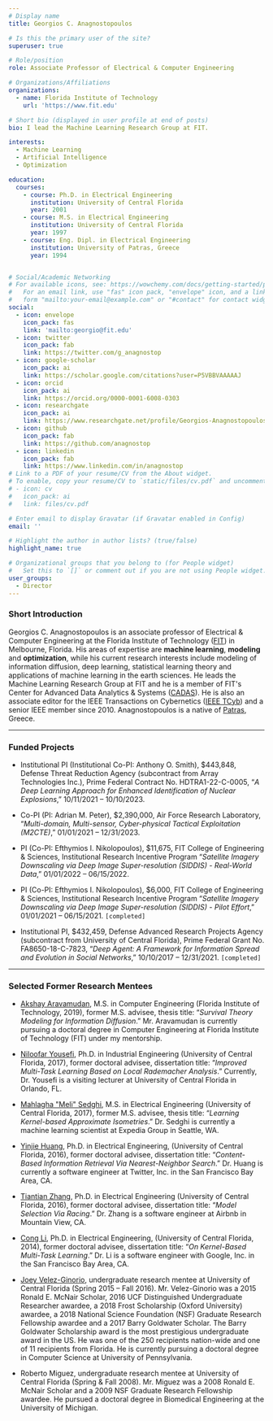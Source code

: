 ```yaml
---
# Display name
title: Georgios C. Anagnostopoulos

# Is this the primary user of the site?
superuser: true

# Role/position
role: Associate Professor of Electrical & Computer Engineering

# Organizations/Affiliations
organizations:
  - name: Florida Institute of Technology
    url: 'https://www.fit.edu'

# Short bio (displayed in user profile at end of posts)
bio: I lead the Machine Learning Research Group at FIT.

interests:
  - Machine Learning
  - Artificial Intelligence
  - Optimization

education:
  courses:
    - course: Ph.D. in Electrical Engineering 
      institution: University of Central Florida
      year: 2001
    - course: M.S. in Electrical Engineering
      institution: University of Central Florida
      year: 1997
    - course: Eng. Dipl. in Electrical Engineering
      institution: University of Patras, Greece
      year: 1994


# Social/Academic Networking
# For available icons, see: https://wowchemy.com/docs/getting-started/page-builder/#icons
#   For an email link, use "fas" icon pack, "envelope" icon, and a link in the
#   form "mailto:your-email@example.com" or "#contact" for contact widget.
social:
  - icon: envelope
    icon_pack: fas
    link: 'mailto:georgio@fit.edu'
  - icon: twitter
    icon_pack: fab
    link: https://twitter.com/g_anagnostop
  - icon: google-scholar
    icon_pack: ai
    link: https://scholar.google.com/citations?user=P5VBBVAAAAAJ
  - icon: orcid
    icon_pack: ai
    link: https://orcid.org/0000-0001-6008-0303
  - icon: researchgate
    icon_pack: ai
    link: https://www.researchgate.net/profile/Georgios-Anagnostopoulos-4
  - icon: github
    icon_pack: fab
    link: https://github.com/anagnostop
  - icon: linkedin
    icon_pack: fab
    link: https://www.linkedin.com/in/anagnostop
# Link to a PDF of your resume/CV from the About widget.
# To enable, copy your resume/CV to `static/files/cv.pdf` and uncomment the lines below.
# - icon: cv
#   icon_pack: ai
#   link: files/cv.pdf

# Enter email to display Gravatar (if Gravatar enabled in Config)
email: ''

# Highlight the author in author lists? (true/false)
highlight_name: true

# Organizational groups that you belong to (for People widget)
#   Set this to `[]` or comment out if you are not using People widget.
user_groups:
  - Director
---
```



### Short Introduction

Georgios C. Anagnostopoulos is an associate professor of Electrical & Computer Engineering at the Florida Institute of Technology ([FIT](https://www.fit.edu)) in Melbourne, Florida. His areas of expertise are __machine learning__, __modeling__ and __optimization__, while his current research interests include  modeling of information diffusion, deep learning, statistical learning theory and applications of machine learning in the earth sciences. He leads the Machine Learning Research Group at FIT and he is a member of FIT's Center for Advanced Data Analytics & Systems ([CADAS](https://cadas.fit.edu)). He is also an associate editor for the IEEE Transactions on Cybernetics ([IEEE TCyb](https://ieeesmc.org/publications/transactions-on-cybernetics/)) and a senior IEEE member since 2010. Anagnostopoulos is a native of [Patras](https://en.wikipedia.org/wiki/Patras), Greece.


---

### Funded Projects

+ Institutional PI (Institutional Co-PI: Anthony O. Smith), $443,848, Defense Threat Reduction Agency (subcontract from Array Technologies Inc.), Prime Federal Contract No. HDTRA1-22-C-0005, “_A Deep Learning Approach for Enhanced Identification of Nuclear Explosions_,” 10/11/2021 – 10/10/2023.

+ Co-PI (PI: Adrian M. Peter), $2,390,000, Air Force Research Laboratory, “_Multi-domain, Multi-sensor, Cyber-physical Tactical Exploitation (M2CTE)_,” 01/01/2021 – 12/31/2023.

+ PI (Co-PI: Efthymios I. Nikolopoulos), $11,675, FIT College of Engineering & Sciences, Institutional Research Incentive Program “_Satellite Imagery Downscaling via Deep Image Super-resolution (SIDDIS) - Real-World Data_,” 01/01/2022 – 06/15/2022.

+ PI (Co-PI: Efthymios I. Nikolopoulos), $6,000, FIT College of Engineering & Sciences, Institutional Research Incentive Program “_Satellite Imagery Downscaling via Deep Image Super-resolution (SIDDIS) - Pilot Effort_,” 01/01/2021 – 06/15/2021. `[completed]`

+ Institutional PI, $432,459, Defense Advanced Research Projects Agency (subcontract from University of Central Florida), Prime Federal Grant No. FA8650-18-C-7823, “_Deep Agent: A Framework for Information Spread and Evolution in Social Networks_,” 10/10/2017 – 12/31/2021. `[completed]`


---


### Selected Former Research Mentees

+ [Akshay Aravamudan](https://www.linkedin.com/in/akshay-aravamudan-49a470b7/), M.S. in Computer Engineering (Florida Institute of Technology, 2019), former M.S. advisee, thesis title: “_Survival Theory Modeling for Information Diffusion_.” Mr. Aravamudan is currently pursuing a doctoral degree in Computer Engineering
at Florida Institute of Technology (FIT) under my mentorship.

+ [Niloofar Yousefi](https://www.linkedin.com/in/niloofar-yousefi-ph-d-94606046/), Ph.D. in Industrial Engineering (University of Central Florida, 2017), former doctoral advisee, dissertation title: “_Improved Multi-Task Learning Based on Local Rademacher Analysis_.” Currently, Dr. Yousefi is a visiting lecturer at University of Central Florida in Orlando, FL.

+ [Mahlagha "Meli" Sedghi](https://www.linkedin.com/in/melisedghi/), M.S. in Electrical Engineering (University of Central Florida, 2017), former M.S. advisee, thesis title: “_Learning Kernel-based Approximate Isometries_.” Dr. Sedghi is currently a machine learning scientist at Expedia Group in Seattle, WA.

+ [Yinjie Huang](https://www.linkedin.com/in/yinjiehuang/), Ph.D. in Electrical Engineering, (University of Central Florida, 2016), former doctoral advisee, dissertation title: “_Content-Based Information Retrieval Via Nearest-Neighbor Search_.” Dr. Huang is currently a software engineer at Twitter, Inc. in the San Francisco Bay Area, CA.

+ [Tiantian Zhang](https://www.linkedin.com/in/tiantian-zhang-a4208726/), Ph.D. in Electrical Engineering (University of Central Florida, 2016), former doctoral advisee, dissertation title: “_Model Selection Via Racing_.” Dr. Zhang is a software engineer at Airbnb in Mountain View, CA.

+ [Cong Li](https://www.linkedin.com/in/cong-li-1092762b/), Ph.D. in Electrical Engineering, (University of Central Florida, 2014), former doctoral advisee, dissertation title: “_On Kernel-Based Multi-Task Learning_.” Dr. Li is a software engineer with Google, Inc. in the San Francisco Bay Area, CA.

+ [Joey Velez-Ginorio](https://www.seas.upenn.edu/~joeyv/), undergraduate research mentee at University of Central Florida (Spring 2015 – Fall 2016). Mr. Velez-Ginorio was a 2015 Ronald E. McNair Scholar, 2016 UCF Distinguished Undergraduate Researcher awardee, a 2018 Frost Scholarship (Oxford University) awardee, a 2018 National Science Foundation (NSF) Graduate Research Fellowship awardee and a 2017 Barry Goldwater Scholar. The Barry Goldwater Scholarship award is the most prestigious undergraduate award in the US. He was one of the 250 recipients nation-wide and one of 11 recipients from Florida. He is currently pursuing a doctoral degree in Computer Science at University of Pennsylvania.

+ Roberto Miguez, undergraduate research mentee at University of Central Florida (Spring & Fall 2008). Mr. Miguez was a 2008 Ronald E. McNair Scholar and a 2009 NSF Graduate Research Fellowship awardee. He pursued a doctoral degree in Biomedical Engineering at the University of Michigan.

